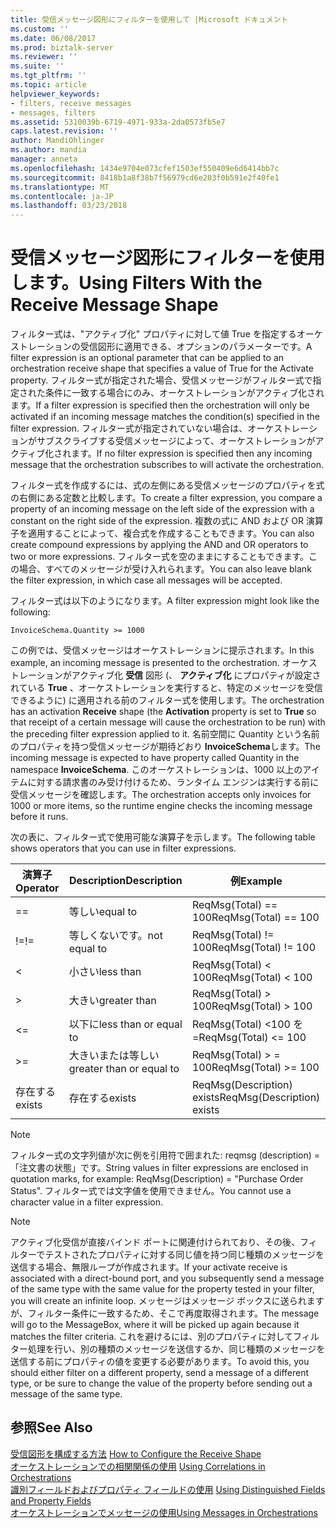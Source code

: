 ```yaml
---
title: 受信メッセージ図形にフィルターを使用して |Microsoft ドキュメント
ms.custom: ''
ms.date: 06/08/2017
ms.prod: biztalk-server
ms.reviewer: ''
ms.suite: ''
ms.tgt_pltfrm: ''
ms.topic: article
helpviewer_keywords:
- filters, receive messages
- messages, filters
ms.assetid: 5310039b-6719-4971-933a-2da0573fb5e7
caps.latest.revision: ''
author: MandiOhlinger
ms.author: mandia
manager: anneta
ms.openlocfilehash: 1434e9704e073cfef1503ef550409e6d6414bb7c
ms.sourcegitcommit: 8418b1a8f38b7f56979cd6e203f0b591e2f40fe1
ms.translationtype: MT
ms.contentlocale: ja-JP
ms.lasthandoff: 03/23/2018
---
```

# <a name="using-filters-with-the-receive-message-shape"></a><span data-ttu-id="92854-102">受信メッセージ図形にフィルターを使用します。</span><span class="sxs-lookup"><span data-stu-id="92854-102">Using Filters With the Receive Message Shape</span></span>
<span data-ttu-id="92854-103">フィルター式は、"アクティブ化" プロパティに対して値 True を指定するオーケストレーションの受信図形に適用できる、オプションのパラメーターです。</span><span class="sxs-lookup"><span data-stu-id="92854-103">A filter expression is an optional parameter that can be applied to an orchestration receive shape that specifies a value of True for the Activate property.</span></span> <span data-ttu-id="92854-104">フィルター式が指定された場合、受信メッセージがフィルター式で指定された条件に一致する場合にのみ、オーケストレーションがアクティブ化されます。</span><span class="sxs-lookup"><span data-stu-id="92854-104">If a filter expression is specified then the orchestration will only be activated if an incoming message matches the condition(s) specified in the filter expression.</span></span> <span data-ttu-id="92854-105">フィルター式が指定されていない場合は、オーケストレーションがサブスクライブする受信メッセージによって、オーケストレーションがアクティブ化されます。</span><span class="sxs-lookup"><span data-stu-id="92854-105">If no filter expression is specified then any incoming message that the orchestration subscribes to will activate the orchestration.</span></span>  
  
 <span data-ttu-id="92854-106">フィルター式を作成するには、式の左側にある受信メッセージのプロパティを式の右側にある定数と比較します。</span><span class="sxs-lookup"><span data-stu-id="92854-106">To create a filter expression, you compare a property of an incoming message on the left side of the expression with a constant on the right side of the expression.</span></span> <span data-ttu-id="92854-107">複数の式に AND および OR 演算子を適用することによって、複合式を作成することもできます。</span><span class="sxs-lookup"><span data-stu-id="92854-107">You can also create compound expressions by applying the AND and OR operators to two or more expressions.</span></span> <span data-ttu-id="92854-108">フィルター式を空のままにすることもできます。この場合、すべてのメッセージが受け入れられます。</span><span class="sxs-lookup"><span data-stu-id="92854-108">You can also leave blank the filter expression, in which case all messages will be accepted.</span></span>  
  
 <span data-ttu-id="92854-109">フィルター式は以下のようになります。</span><span class="sxs-lookup"><span data-stu-id="92854-109">A filter expression might look like the following:</span></span>  
  
```  
InvoiceSchema.Quantity >= 1000  
```  
  
 <span data-ttu-id="92854-110">この例では、受信メッセージはオーケストレーションに提示されます。</span><span class="sxs-lookup"><span data-stu-id="92854-110">In this example, an incoming message is presented to the orchestration.</span></span> <span data-ttu-id="92854-111">オーケストレーションがアクティブ化 **受信** 図形 (、 **アクティブ化** にプロパティが設定されている **True** 、オーケストレーションを実行すると、特定のメッセージを受信できるように) に適用される前のフィルター式を使用します。</span><span class="sxs-lookup"><span data-stu-id="92854-111">The orchestration has an activation **Receive** shape (the **Activation** property is set to **True** so that receipt of a certain message will cause the orchestration to be run) with the preceding filter expression applied to it.</span></span> <span data-ttu-id="92854-112">名前空間に Quantity という名前のプロパティを持つ受信メッセージが期待どおり **InvoiceSchema**します。</span><span class="sxs-lookup"><span data-stu-id="92854-112">The incoming message is expected to have property called Quantity in the namespace **InvoiceSchema**.</span></span> <span data-ttu-id="92854-113">このオーケストレーションは、1000 以上のアイテムに対する請求書のみ受け付けるため、ランタイム エンジンは実行する前に受信メッセージを確認します。</span><span class="sxs-lookup"><span data-stu-id="92854-113">The orchestration accepts only invoices for 1000 or more items, so the runtime engine checks the incoming message before it runs.</span></span>  
  
 <span data-ttu-id="92854-114">次の表に、フィルター式で使用可能な演算子を示します。</span><span class="sxs-lookup"><span data-stu-id="92854-114">The following table shows operators that you can use in filter expressions.</span></span>  
  
|<span data-ttu-id="92854-115">演算子</span><span class="sxs-lookup"><span data-stu-id="92854-115">Operator</span></span>|<span data-ttu-id="92854-116">Description</span><span class="sxs-lookup"><span data-stu-id="92854-116">Description</span></span>|<span data-ttu-id="92854-117">例</span><span class="sxs-lookup"><span data-stu-id="92854-117">Example</span></span>|  
|--------------|-----------------|-------------|  
|==|<span data-ttu-id="92854-118">等しい</span><span class="sxs-lookup"><span data-stu-id="92854-118">equal to</span></span>|<span data-ttu-id="92854-119">ReqMsg(Total) == 100</span><span class="sxs-lookup"><span data-stu-id="92854-119">ReqMsg(Total) == 100</span></span>|  
|<span data-ttu-id="92854-120">!=</span><span class="sxs-lookup"><span data-stu-id="92854-120">!=</span></span>|<span data-ttu-id="92854-121">等しくないです。</span><span class="sxs-lookup"><span data-stu-id="92854-121">not equal to</span></span>|<span data-ttu-id="92854-122">ReqMsg(Total) != 100</span><span class="sxs-lookup"><span data-stu-id="92854-122">ReqMsg(Total) != 100</span></span>|  
|<|<span data-ttu-id="92854-123">小さい</span><span class="sxs-lookup"><span data-stu-id="92854-123">less than</span></span>|<span data-ttu-id="92854-124">ReqMsg(Total) \< 100</span><span class="sxs-lookup"><span data-stu-id="92854-124">ReqMsg(Total) \< 100</span></span>|  
|>|<span data-ttu-id="92854-125">大きい</span><span class="sxs-lookup"><span data-stu-id="92854-125">greater than</span></span>|<span data-ttu-id="92854-126">ReqMsg(Total) > 100</span><span class="sxs-lookup"><span data-stu-id="92854-126">ReqMsg(Total) > 100</span></span>|  
|<=|<span data-ttu-id="92854-127">以下に</span><span class="sxs-lookup"><span data-stu-id="92854-127">less than or equal to</span></span>|<span data-ttu-id="92854-128">ReqMsg(Total) \<100 を =</span><span class="sxs-lookup"><span data-stu-id="92854-128">ReqMsg(Total) \<= 100</span></span>|  
|>=|<span data-ttu-id="92854-129">大きいまたは等しい</span><span class="sxs-lookup"><span data-stu-id="92854-129">greater than or equal to</span></span>|<span data-ttu-id="92854-130">ReqMsg(Total) > = 100</span><span class="sxs-lookup"><span data-stu-id="92854-130">ReqMsg(Total) >= 100</span></span>|  
|<span data-ttu-id="92854-131">存在する</span><span class="sxs-lookup"><span data-stu-id="92854-131">exists</span></span>|<span data-ttu-id="92854-132">存在する</span><span class="sxs-lookup"><span data-stu-id="92854-132">exists</span></span>|<span data-ttu-id="92854-133">ReqMsg(Description) exists</span><span class="sxs-lookup"><span data-stu-id="92854-133">ReqMsg(Description) exists</span></span>|  
  
> [!NOTE]
>  <span data-ttu-id="92854-134">フィルター式の文字列値が次に例を引用符で囲まれた: reqmsg (description) =「注文書の状態」です。</span><span class="sxs-lookup"><span data-stu-id="92854-134">String values in filter expressions are enclosed in quotation marks, for example: ReqMsg(Description) = "Purchase Order Status".</span></span> <span data-ttu-id="92854-135">フィルター式では文字値を使用できません。</span><span class="sxs-lookup"><span data-stu-id="92854-135">You cannot use a character value in a filter expression.</span></span>  
  
> [!NOTE]
>  <span data-ttu-id="92854-136">アクティブ化受信が直接バインド ポートに関連付けられており、その後、フィルターでテストされたプロパティに対する同じ値を持つ同じ種類のメッセージを送信する場合、無限ループが作成されます。</span><span class="sxs-lookup"><span data-stu-id="92854-136">If your activate receive is associated with a direct-bound port, and you subsequently send a message of the same type with the same value for the property tested in your filter, you will create an infinite loop.</span></span> <span data-ttu-id="92854-137">メッセージはメッセージ ボックスに送られますが、フィルター条件に一致するため、そこで再度取得されます。</span><span class="sxs-lookup"><span data-stu-id="92854-137">The message will go to the MessageBox, where it will be picked up again because it matches the filter criteria.</span></span> <span data-ttu-id="92854-138">これを避けるには、別のプロパティに対してフィルター処理を行い、別の種類のメッセージを送信するか、同じ種類のメッセージを送信する前にプロパティの値を変更する必要があります。</span><span class="sxs-lookup"><span data-stu-id="92854-138">To avoid this, you should either filter on a different property, send a message of a different type, or be sure to change the value of the property before sending out a message of the same type.</span></span>  
  
## <a name="see-also"></a><span data-ttu-id="92854-139">参照</span><span class="sxs-lookup"><span data-stu-id="92854-139">See Also</span></span>  
 <span data-ttu-id="92854-140">[受信図形を構成する方法](../core/how-to-configure-the-receive-shape.md) </span><span class="sxs-lookup"><span data-stu-id="92854-140">[How to Configure the Receive Shape](../core/how-to-configure-the-receive-shape.md) </span></span>  
 <span data-ttu-id="92854-141">[オーケストレーションでの相関関係の使用](../core/using-correlations-in-orchestrations.md) </span><span class="sxs-lookup"><span data-stu-id="92854-141">[Using Correlations in Orchestrations](../core/using-correlations-in-orchestrations.md) </span></span>  
 <span data-ttu-id="92854-142">[識別フィールドおよびプロパティ フィールドの使用](../core/using-distinguished-fields-and-property-fields.md) </span><span class="sxs-lookup"><span data-stu-id="92854-142">[Using Distinguished Fields and Property Fields](../core/using-distinguished-fields-and-property-fields.md) </span></span>  
 [<span data-ttu-id="92854-143">オーケストレーションでメッセージの使用</span><span class="sxs-lookup"><span data-stu-id="92854-143">Using Messages in Orchestrations</span></span>](../core/using-messages-in-orchestrations.md)